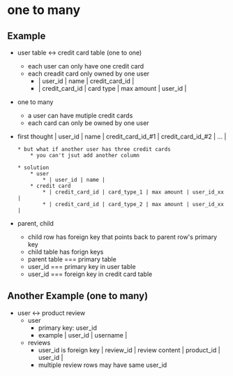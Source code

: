 # one to many

## Example
* user table <-> credit card table (one to one)
    * each user can only have one credit card
    * each creadit card only owned by one user
        * | user_id | name | credit_card_id |
        * | credit_card_id | card type | max amount | user_id |

* one to many
    * a user can have mutiple credit cards
    * each card can only be owned by one user

* first thought
| user_id | name | credit_card_id_#1 | credit_card_id_#2 | ... |

      * but what if another user has three credit cards
          * you can't jsut add another column

      * solution
          * user
              * | user_id | name |
          * credit card
              * | credit_card_id | card_type_1 | max amount | user_id_xx |
              * | credit_card_id | card_type_2 | max amount | user_id_xx |

* parent, child
    * child row has foreign key that points back to parent row's primary key
    * child table has forign keys
    * parent table === primary table
    * user_id === primary key in user table
    * user_id === foreign key in credit card table

## Another Example (one to many)
* user <-> product review
    * user
        * primary key: user_id
        * example
            | user_id | username |
    * reviews
        * user_id is foreign key
            | review_id | review content | product_id | user_id |
        * multiple review rows may have same user_id
